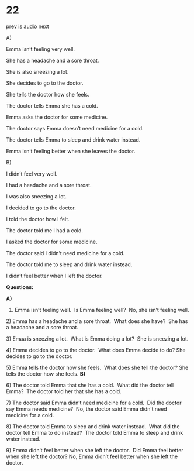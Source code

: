 # 22

[prev](../en/story_21.md)
[is](../is/story_22.md)
[audio](../audio/story_22.mp3)
[next](../en/story_23.md)

A\)

Emma isn’t feeling very well.

She has a headache and a sore throat.

She is also sneezing a lot.

She decides to go to the doctor.

She tells the doctor how she feels.

The doctor tells Emma she has a cold.

Emma asks the doctor for some medicine.

The doctor says Emma doesn’t need medicine for a cold.

The doctor tells Emma to sleep and drink water instead.

Emma isn’t feeling better when she leaves the doctor.

B\)

I didn’t feel very well.

I had a headache and a sore throat.

I was also sneezing a lot.

I decided to go to the doctor.

I told the doctor how I felt.

The doctor told me I had a cold.

I asked the doctor for some medicine.

The doctor said I didn’t need medicine for a cold.

The doctor told me to sleep and drink water instead.

I didn’t feel better when I left the doctor.

**Questions:**

**A)**
1) Emma isn’t feeling well.  Is Emma feeling well?  No, she isn’t
feeling well.

2\) Emma has a headache and a sore throat.  What does she have?  She has
a headache and a sore throat.

3\) Emaa is sneezing a lot.  What is Emma doing a lot?  She is sneezing
a lot.

4\) Emma decides to go to the doctor.  What does Emma decide to do? She
decides to go to the doctor.

5\) Emma tells the doctor how she feels.  What does she tell the doctor?
She tells the doctor how she feels.
**B)**

6\) The doctor told Emma that she has a cold.  What did the doctor tell
Emma?  The doctor told her that she has a cold.

7\) The doctor said Emma didn’t need medicine for a cold.  Did the
doctor say Emma needs medicine?  No, the doctor said Emma didn’t need
medicine for a cold.

8\) The doctor told Emma to sleep and drink water instead.  What did the
doctor tell Emma to do instead?  The doctor told Emma to sleep and drink
water instead.

9\) Emma didn’t feel better when she left the doctor.  Did Emma feel
better when she left the doctor? No, Emma didn’t feel better when she
left the doctor.
